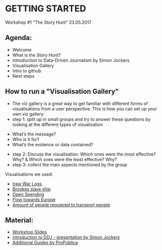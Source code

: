 
# GETTING STARTED
Workshop #1 "The Story Hunt" 
23.05.2017

## Agenda:

* Welcome
* What is the Story Hunt?
* Introduction to Data-Driven Journalism by Simon Jockers
* Visualisation Gallery
* Intro to github
* Next steps

## How to run a "Visualisation Gallery"
* The viz gallery is a great way to get familiar with different forms of visualisations from a user perspective. This is how you
can set up your own viz gallery:
* step 1: split up in small groups and try to answer these questions by looking at the different types of visualisation
- What’s the message?
- Who is it for?
- What’s the evidence or data contained?
* step 2: Discuss the visualisation: Which ones were the most effective? Why? & Which ones were the least effective? Why?
* step 3: collect the main aspects mentioned by the group

Visualisations we used:
* [Iraw War Logs](https://github.com/melka/iraqwarlogs)
* [Brookes slave ship](https://en.wikipedia.org/wiki/Brookes_(ship))
* [Open Spending](https://offenerhaushalt.de/)
* [Flow towards Europe](http://www.lucify.com/the-flow-towards-europe/)
* [Amount of people requiered to transport people](https://www.treehugger.com/cars/amount-of-space-required-to-transport-people-by-car-bus-or-bicycle.html)

## Material:
* [Workshop Slides](https://github.com/okfde/storyhunt-workshops/blob/master/Workshop%20Week%201/getting-started-presentation.pdf)
* [Introduction to DDJ - presentation by Simon Jockers](http://sjockers.github.io/slides/storyhunt/#/)
* [Additional Guides by ProPublica](https://github.com/propublica/guides)
